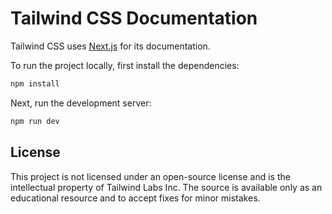 # Tailwind CSS Documentation

Tailwind CSS uses [Next.js](https://nextjs.org/) for its documentation.

To run the project locally, first install the dependencies:

```bash
npm install
```

Next, run the development server:

```bash
npm run dev
```

## License

This project is not licensed under an open-source license and is the intellectual property of Tailwind Labs Inc. The source is available only as an educational resource and to accept fixes for minor mistakes.
